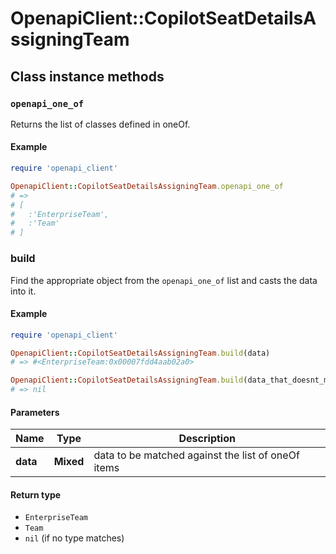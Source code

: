 # OpenapiClient::CopilotSeatDetailsAssigningTeam

## Class instance methods

### `openapi_one_of`

Returns the list of classes defined in oneOf.

#### Example

```ruby
require 'openapi_client'

OpenapiClient::CopilotSeatDetailsAssigningTeam.openapi_one_of
# =>
# [
#   :'EnterpriseTeam',
#   :'Team'
# ]
```

### build

Find the appropriate object from the `openapi_one_of` list and casts the data into it.

#### Example

```ruby
require 'openapi_client'

OpenapiClient::CopilotSeatDetailsAssigningTeam.build(data)
# => #<EnterpriseTeam:0x00007fdd4aab02a0>

OpenapiClient::CopilotSeatDetailsAssigningTeam.build(data_that_doesnt_match)
# => nil
```

#### Parameters

| Name | Type | Description |
| ---- | ---- | ----------- |
| **data** | **Mixed** | data to be matched against the list of oneOf items |

#### Return type

- `EnterpriseTeam`
- `Team`
- `nil` (if no type matches)

